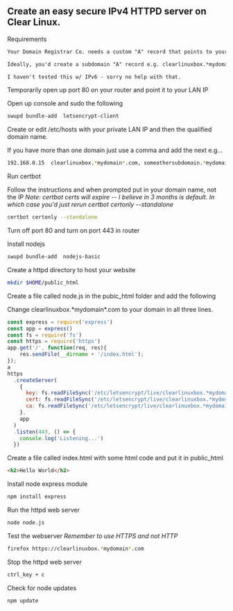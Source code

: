 ## Create an easy secure IPv4 HTTPD server on Clear Linux.
Requirements
```txt
Your Domain Registrar Co. needs a custom "A" record that points to your IPv4

Ideally, you'd create a subdomain "A" record e.g. clearlinuxbox.*mydomain*.com

I haven't tested this w/ IPv6 - sorry no help with that.
```
Temporarily open up port 80 on your router and point it to your LAN IP 

Open up console and sudo the following
```bash
swupd bundle-add  letsencrypt-client
```
Create or edit /etc/hosts with your private LAN IP and then the qualified domain name.

If you have more than one domain just use a comma and add the next
e.g...
```bash
192.168.0.15  clearlinuxbox.*mydomain*.com, someothersubdomain.*mydomain*.com
```

Run certbot

Follow the instructions and when prompted put in your domain name, not the IP
*Note: certbot certs will expire -- I believe in 3 months is default.
In which case you'd just rerun certbot certonly --standalone*
```bash
certbot certonly --standalone
```

Turn off port 80 and turn on port 443 in router

Install nodejs
```bash
swupd bundle-add  nodejs-basic
```
Create a httpd directory to host your website
```bash
mkdir $HOME/public_html
```
Create a file called node.js in the pubic_html folder and add the following

Change clearlinuxbox.\*mydomain\*.com to your domain in all three lines.

```js
const express = require('express')
const app = express()
const fs = require('fs')
const https = require('https')
app.get('/', function(req, res){
    res.sendFile(__dirname + '/index.html');
});
a
https
  .createServer(
    {
      key: fs.readFileSync('/etc/letsencrypt/live/clearlinuxbox.*mydomain*.com/privkey.pem'),
      cert: fs.readFileSync('/etc/letsencrypt/live/clearlinuxbox.*mydomain*.com/fullchain.pem'),
      ca: fs.readFileSync('/etc/letsencrypt/live/clearlinuxbox.*mydomain*.com/fullchain.pem'),
    },
    app
  )
  .listen(443, () => {
    console.log('Listening...')
  })
```  

Create a file called index.html with some html code and put it in public_html
```html
<h2>Hello World</h2>
```

Install node express module
```bash
npm install express
```

Run the httpd web server
```bash
node node.js
```

Test the webserver *Remember to use HTTPS and not HTTP*
```bash
firefox https://clearlinuxbox.*mydomain*.com
```

Stop the httpd web server
```bash
ctrl_key + c
```

Check for node updates
```bash 
npm update
```
